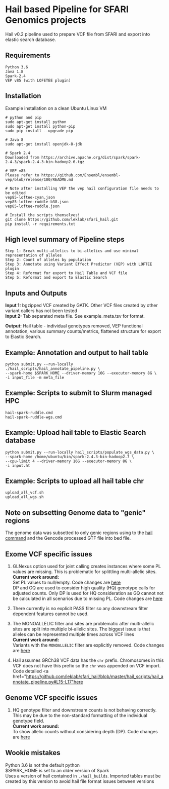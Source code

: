 # Hail based Pipeline for SFARI Genomics projects
Hail v0.2 pipeline used to prepare VCF file from SFARI and export into elastic search database.

## Requirements
```
Python 3.6
Java 1.8
Spark-2.4
VEP v85 (with LOFETEE plugin)
```

## Installation
Example installation on a clean Ubuntu Linux VM
```
# python and pip
sudo apt-get install python
sudo apt-get install python-pip
sudo pip install --upgrade pip

# Java 8
sudo apt-get install openjdk-8-jdk

# Spark 2.4
Downloaded from https://archive.apache.org/dist/spark/spark-2.4.3/spark-2.4.3-bin-hadoop2.6.tgz

# VEP v85
Please refer to https://github.com/Ensembl/ensembl-vep/blob/release/100/README.md

# Note after installing VEP the vep hail configuration file needs to be edited
vep85-loftee-cyan.json
vep85-loftee-ruddle-b38.json
vep85-loftee-ruddle.json

# Install the scripts themselves!
git clone https://github.com/leklab/sfari_hail.git
pip install -r requirements.txt
```


## High level summary of Pipeline steps
```
Step 1: Break multi-allelics to bi-allelics and use minimal representation of alleles
Step 2: Count of alleles by population
Step 3: Annotate using Variant Effect Predictor (VEP) with LOFTEE plugin
Step 4: Reformat for export to Hail Table and VCF file
Step 5: Reformat and export to Elastic Search
```


## Inputs and Outputs
**Input 1:** bgzipped VCF created by GATK. Other VCF files created by other variant callers has not been tested  
**Input 2:** Tab separated meta file. See example_meta.tsv for format.  

**Output:** Hail table - individual genotypes removed, VEP functional annotation, various summary counts/metrics, flattened structure for export to Elastic Search.

## Example: Annotation and output to hail table
```
python submit.py --run-locally ./hail_scripts/hail_annotate_pipeline.py \
--spark-home $SPARK_HOME --driver-memory 16G --executor-memory 8G \
-i input_file -m meta_file
```

## Example: Scripts to submit to Slurm managed HPC
```
hail-spark-ruddle.cmd
hail-spark-ruddle-wgs.cmd
```

## Example: Upload hail table to Elastic Search database
```
python submit.py --run-locally hail_scripts/populate_wgs_data.py \
--spark-home /home/ubuntu/bin/spark-2.4.3-bin-hadoop2.7 \
--cpu-limit 4 --driver-memory 16G --executor-memory 8G \
-i input.ht
```

## Example: Scripts to upload all hail table chr
```
upload_all_vcf.sh
upload_all_wgs.sh
```

## Note on subsetting Genome data to "genic" regions
The genome data was subsetted to only genic regions using to the <a href="https://github.com/leklab/sfari_hail/blob/master/hail_scripts/hail_wgs_annotate_pipeline.py#L19-L25">hail command</a> and the Gencode processed GTF file into bed file.  

## Exome VCF specific issues
1. GLNexus option used for joint calling creates instances where some PL values are missing. This is problematic for splittling multi-allelic sites.  
**Current work around:**  
Set PL values to null/empty. Code changes are <a href="https://github.com/leklab/sfari_hail/commit/d8bf0f206c762ce2f5ccbba1cdca4b1f4e655d74">here</a>  
DP and GQ are used to consider high quality (HQ) genotype calls for adjusted counts. Only DP is used for HQ consideration as GQ cannot not be calculated in all scenarios due to missing PL. Code changes are <a href="https://github.com/leklab/sfari_hail/commit/27caf5d2798c875250dbe2d32d989bcf2a1c3e39">here</a>  

2. There currently is no explicit PASS filter so any downstream filter dependent features cannot be used.

3. The MONOALLELIC filter and sites are problematic after multi-allelic sites are split into multiple bi-allelic sites. The biggest issue is that alleles can be represented multiple times across VCF lines  
**Current work around:**  
Variants with the `MONOALLELIC` filter are explicitly removed. Code changes are <a href="https://github.com/leklab/sfari_hail/commit/b98d0ac94d1417f551de38f345dcb60476a2a5c8">here</a>

4. Hail assumes GRCh38 VCF data has the `chr` prefix. Chromosomes in this VCF does not have this prefix so the `chr` was appended on VCF import. Code detailed <a href="https://github.com/leklab/sfari_hail/blob/master/hail_scripts/hail_annotate_pipeline.py#L15-L17"here</a>

## Genome VCF specific issues
1. HQ genotype filter and downstream counts is not behaving correctly. This may be due to the non-standard formatting of the individual genotype field.  
**Current work around:**  
To show allelic counts without considering depth (DP). Code changes are <a href="https://github.com/leklab/sfari_browser/commit/9214bee1acaf63d606ae6f85ef16be5d17486190">here</a>  

## Wookie mistakes
Python 3.6 is not the default python  
$SPARK_HOME is set to an older version of Spark  
Uses a version of hail contained in `./hail_builds`. Imported tables must be created by this version to avoid hail file format issues between versions  



